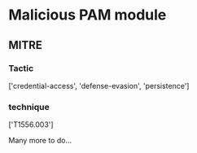 # Malicious PAM module

## MITRE

### Tactic
['credential-access', 'defense-evasion', 'persistence']

### technique
['T1556.003']

Many more to do...
